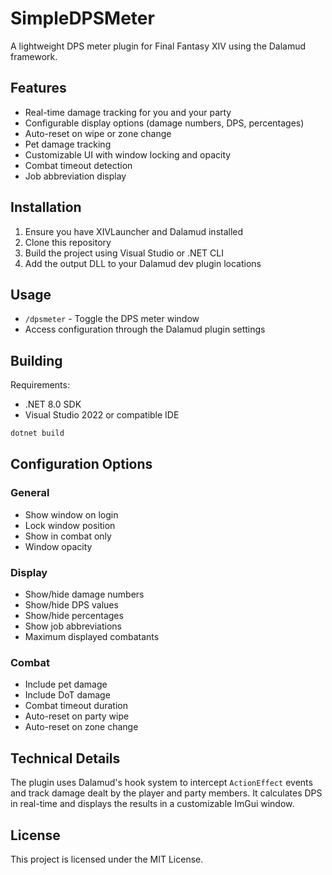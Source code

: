 # SimpleDPSMeter

A lightweight DPS meter plugin for Final Fantasy XIV using the Dalamud framework.

## Features

- Real-time damage tracking for you and your party
- Configurable display options (damage numbers, DPS, percentages)
- Auto-reset on wipe or zone change
- Pet damage tracking
- Customizable UI with window locking and opacity
- Combat timeout detection
- Job abbreviation display

## Installation

1. Ensure you have XIVLauncher and Dalamud installed
2. Clone this repository
3. Build the project using Visual Studio or .NET CLI
4. Add the output DLL to your Dalamud dev plugin locations

## Usage

- `/dpsmeter` - Toggle the DPS meter window
- Access configuration through the Dalamud plugin settings

## Building

Requirements:
- .NET 8.0 SDK
- Visual Studio 2022 or compatible IDE

```bash
dotnet build
```

## Configuration Options

### General
- Show window on login
- Lock window position
- Show in combat only
- Window opacity

### Display
- Show/hide damage numbers
- Show/hide DPS values
- Show/hide percentages
- Show job abbreviations
- Maximum displayed combatants

### Combat
- Include pet damage
- Include DoT damage
- Combat timeout duration
- Auto-reset on party wipe
- Auto-reset on zone change

## Technical Details

The plugin uses Dalamud's hook system to intercept `ActionEffect` events and track damage dealt by the player and party members. It calculates DPS in real-time and displays the results in a customizable ImGui window.

## License

This project is licensed under the MIT License.